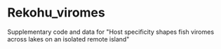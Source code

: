 # Rekohu_viromes
Supplementary code and data for "Host specificity shapes fish viromes across lakes on an isolated remote island"
